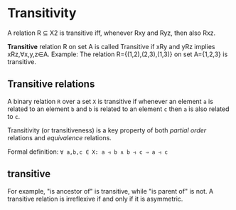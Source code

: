 # Transitivity


A relation R ⊆ X2 is transitive iff, whenever Rxy and Ryz, then also Rxz.


**Transitive**
relation R on set A is called Transitive if xRy and yRz implies xRz,∀x,y,z∈A.
Example:
The relation R={(1,2),(2,3),(1,3)} on set A={1,2,3} is transitive.

## Transitive relations
A binary relation `R` over a set `X` is transitive if whenever an element `a` is related to an element `b` and `b` is related to an element `c` then `a` is also related to `c`.

Transitivity (or transitiveness) is a key property of both _partial order_ relations and _equivalence_ relations.

Formal definition: `∀ a,b,c ∈ X: a ⥽ b ∧ b ⥽ c ⇒ a ⥽ c`


## transitive
For example, "is ancestor of" is transitive, while "is parent of" is not. A transitive relation is irreflexive if and only if it is asymmetric.

